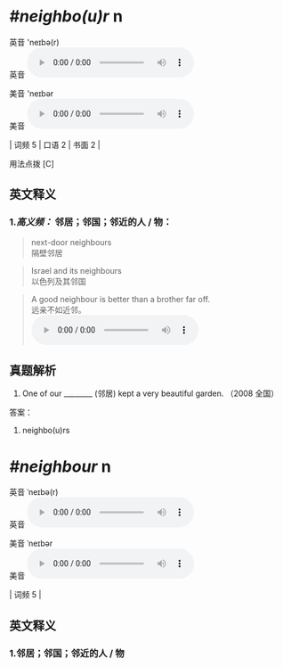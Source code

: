 # ***\#neighbo(u)r*** n
英音 'neɪbə(r)  
英音
<audio src="./media/neighbor-B.aac" controls="controls"></audio>

美音 'neɪbər  
美音
<audio src="./media/neighbo(u)r.aac" controls="controls"></audio>



| 词频 5 | 口语 2 | 书面 2 |  

用法点拨  [C]

英文释义
---
### 1.*高义频：* **邻居；邻国；邻近的人 / 物：**  

 > next-door neighbours   
 > 隔壁邻居    

 > Israel and its neighbours   
 > 以色列及其邻国    

 > A good neighbour is better than a brother far off.   
 > 远亲不如近邻。    
<audio src="./media/neighbo(u)r-1.aac" controls="controls"></audio>


真题解析
---
1. One of our ________ (邻居) kept a very beautiful garden.  （2008 全国）  

答案：
1. neighbo(u)rs  

# ***\#neighbour*** n
英音 ˈneɪbə(r)  
英音
<audio src="./media/neighbor-B.aac" controls="controls"></audio>

美音 ˈneɪbər  
美音
<audio src="./media/neighbo(u)r.aac" controls="controls"></audio>



| 词频 5 |  

英文释义
---
### 1.**邻居；邻国；邻近的人 / 物**  


